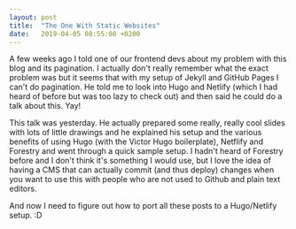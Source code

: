 ```yaml
---
layout: post
title:  "The One With Static Websites"
date:   2019-04-05 08:55:00 +0200
---
```


A few weeks ago I told one of our frontend devs about my problem with this blog and its pagination. I actually don't really remember what the exact problem was but it seems that with my setup of Jekyll and GitHub Pages I can't do pagination. He told me to look into Hugo and Netlify (which I had heard of before but was too  lazy to check out) and then said he could do a talk about this. Yay!

This talk was yesterday. He actually prepared some really, really cool slides with lots of little drawings and he explained his setup and the various benefits of using Hugo (with the Victor Hugo boilerplate), Netflify and Forestry and went through a quick sample setup. I hadn't heard of Forestry before and I don't think it's something I would use, but I love the idea of having a CMS that can actually commit (and thus deploy) changes when you want to use this with people who are not used to Github and plain text editors.

And now I need to figure out how to port all these posts to a Hugo/Netlify setup. :D
